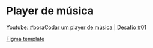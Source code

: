 # Player de música
[Youtube: #boraCodar um player de música | Desafio #01](https://www.youtube.com/watch?v=M_eaBcany6Y&ab_channel=Rocketseat)

[Figma template](https://www.figma.com/community/file/1195050524500542670)